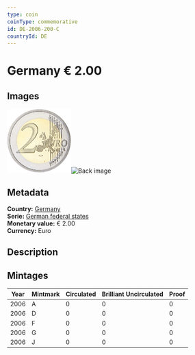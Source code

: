 ```yaml
---
type: coin
coinType: commemorative
id: DE-2006-200-C
countryId: DE
---
```


# Germany € 2.00

## Images

<img src="../../Images/common-2002-200.png" height="150" alt="Front image"><img src="Images/DE-2006-200-000.png" height="150" alt="Back image">

## Metadata

**Country:** [Germany](../../Countries/Germany/index.md)\
**Serie:** [German federal states](index.md)\
**Monetary value:** € 2.00\
**Currency:** Euro

## Description


## Mintages

| Year | Mintmark | Circulated | Brilliant Uncirculated | Proof |
| ---- | -------- | ---------- | ---------------------- | ----- |
| 2006 | A | 0| 0 | 0 |
| 2006 | D | 0| 0 | 0 |
| 2006 | F | 0| 0 | 0 |
| 2006 | G | 0| 0 | 0 |
| 2006 | J | 0| 0 | 0 |
